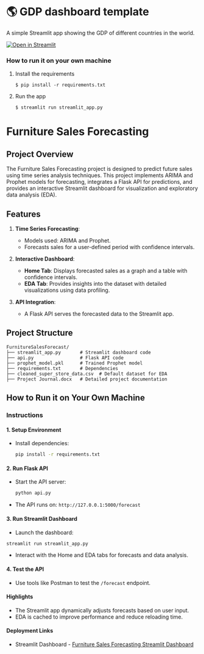 # :earth_americas: GDP dashboard template

A simple Streamlit app showing the GDP of different countries in the world.

[![Open in Streamlit](https://static.streamlit.io/badges/streamlit_badge_black_white.svg)](https://ts-dashboard-ft317gdnpk.streamlit.app/)

### How to run it on your own machine

1. Install the requirements

   ```
   $ pip install -r requirements.txt
   ```

2. Run the app

   ```
   $ streamlit run streamlit_app.py
   ```

# Furniture Sales Forecasting

## Project Overview
The Furniture Sales Forecasting project is designed to predict future sales using time series analysis techniques. This project implements ARIMA and Prophet models for forecasting, integrates a Flask API for predictions, and provides an interactive Streamlit dashboard for visualization and exploratory data analysis (EDA).

## Features
1. **Time Series Forecasting**:
   - Models used: ARIMA and Prophet.
   - Forecasts sales for a user-defined period with confidence intervals.

2. **Interactive Dashboard**:
   - **Home Tab**: Displays forecasted sales as a graph and a table with confidence intervals.
   - **EDA Tab**: Provides insights into the dataset with detailed visualizations using data profiling.

3. **API Integration**:
   - A Flask API serves the forecasted data to the Streamlit app.

## Project Structure
```plaintext
FurnitureSalesForecast/
├── streamlit_app.py       # Streamlit dashboard code
├── api.py                 # Flask API code
├── prophet_model.pkl      # Trained Prophet model
├── requirements.txt       # Dependencies
├── cleaned_super_store_data.csv  # Default dataset for EDA
├── Project Journal.docx   # Detailed project documentation
```
## How to Run it on Your Own Machine

### Instructions

#### 1. Setup Environment
- Install dependencies:
  ```bash
  pip install -r requirements.txt

#### 2. Run Flask API
- Start the API server:
   ```bash
   python api.py
- The API runs on: ```http://127.0.0.1:5000/forecast```
#### 3. Run Streamlit Dashboard
- Launch the dashboard:
```bash
streamlit run streamlit_app.py
```
- Interact with the Home and EDA tabs for forecasts and data analysis.
#### 4. Test the API
- Use tools like Postman to test the ```/forecast``` endpoint.
#### Highlights
- The Streamlit app dynamically adjusts forecasts based on user input.
- EDA is cached to improve performance and reduce reloading time.
#### Deployment Links
- Streamlit Dashboard - [Furniture Sales Forecasting Streamlit Dashboard](https://ts-dashboard-ft317gdnpk.streamlit.app/)
